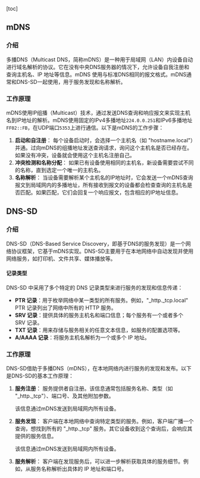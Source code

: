 [toc]

## mDNS

### 介绍

多播DNS（Multicast DNS，简称mDNS）是一种用于局域网（LAN）内设备自动进行域名解析的协议。它在没有中央DNS服务器的情况下，允许设备自我注册和查询主机名、IP 地址等信息。mDNS 使用与标准DNS相同的报文格式。mDNS通常和DNS-SD一起使用，用于服务发现和名称解析。

### 工作原理

mDNS使用IP组播（Multicast）技术，通过发送DNS查询和响应报文来实现主机名到IP地址的解析。mDNS使用固定的IPv4多播地址`224.0.0.251`和IPv6多播地址`FF02::FB`，在UDP端口`5353`上进行通信。以下是mDNS的工作步骤：

1. **启动和自注册**：
   每个设备启动时，会选择一个主机名（如 "hostname.local"）并通。过向mDNS的组播地址发送查询请求，询问这个主机名是否已经存在。如果没有冲突，设备就会使用这个主机名注册自己。
2. **冲突检测和名称分配**：
   如果已有设备使用相同的主机名，新设备需要尝试不同的名称，直到选定一个唯一的主机名。
3. **名称解析**：
   当设备需要解析某个主机名的IP地址时，它会发送一个mDNS查询报文到局域网内的多播地址，所有接收到报文的设备都会检查查询的主机名是否匹配。如果匹配，它们会回复一个响应报文，包含相应的IP地址信息。

## DNS-SD

### 介绍

DNS-SD（DNS-Based Service Discovery，即基于DNS的服务发现）是一个网络协议框架，它基于mDNS实现。DNS-SD主要用于在本地网络中自动发现并使用网络服务，如打印机、文件共享、媒体播放等。

#### 记录类型

DNS-SD 中采用了多个特定的 DNS 记录类型来进行服务的发现和信息传递：

- **PTR 记录**：用于枚举网络中某一类型的所有服务。例如，"_http._tcp.local" PTR 记录列出了网络中所有的 HTTP 服务。
- **SRV 记录**：提供具体的服务主机名和端口信息；每个服务有一个或者多个 SRV 记录。
- **TXT 记录**：用来存储与服务相关的任意文本信息，如服务的配置选项等。
- **A/AAAA 记录**：将服务主机名解析为一个或多个 IP 地址。

### 工作原理

DNS-SD借助于多播DNS（mDNS），在本地网络内进行服务的发现和发布。以下是DNS-SD的基本工作原理：

1. **服务注册**：
   服务提供者自注册。该信息通常包括服务名称、类型（如 "_http._tcp"）、端口号、及其他附加参数。

   该信息通过mDNS发送到局域网内所有设备。

2. **服务发现**：
   客户端在本地网络中查询特定类型的服务。例如，客户端广播一个查询，想找到所有的 "_http._tcp" 服务。其它设备收到这个查询后，会响应其提供的服务信息。

   该信息通过mDNS发送到局域网内所有设备。

3. **服务解析**：
   客户端在发现服务后，可以进一步解析获取具体的服务细节。例如，从服务名称解析出具体的 IP 地址和端口号。